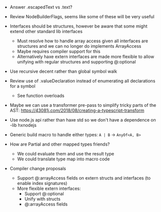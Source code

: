- Answer .escapedText vs .text?
- Review NodeBuilderFlags, seems like some of these will be very useful
- Interfaces should be structures, however be aware that some might extend other standard lib interfaces
    - Must resolve how to handle array access given all interfaces are structures and we can no longer do implements ArrayAccess
    - Maybe requires compiler support for this
    - Alternatively haxe extern interfaces are made more flexible to allow unifying with regular structures and supporting @:optional
- Use recursive decent rather than global symbol walk
- Review use of .valueDeclaration instead of enumerating all declarations for a symbol
    - See function overloads
- Maybe we can use a transformer pre-pass to simplify tricky parts of the AST: https://43081j.com/2018/08/creating-a-typescript-transform
- Use node.js api rather than haxe std so we don't have a dependence on -lib hxnodejs

- Generic build macro to handle either types:
    `A | B` -> `AnyOf<A, B>`

- How are Partial<T> and other mapped types friends?
    - We could evaluate them and use the result type
    - We could translate type map into macro code


- Compiler change proposals
    - Support @:arrayAccess fields on extern structs and interfaces (to enable index signatures)
    - More flexible extern interfaces:
        - Support @:optional
        - Unify with structs
        - @:arrayAccess fields